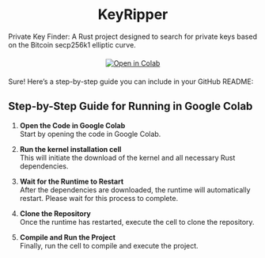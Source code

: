 <h1 align="center">KeyRipper</h1>

Private Key Finder: A Rust project designed to search for private keys based on the Bitcoin secp256k1 elliptic curve. <!-- It utilizes specialized algorithms to explore potential private keys used in Bitcoin transactions, emphasizing the complexities and security considerations involved in cryptographic key management. -->

<div style="text-align: center; margin: 20px 0;">
  <a href="https://drive.google.com/file/d/1BS4hhVENR4LlXEfgZryse66U2g5fOJrV/view?usp=sharing" target="_blank">
    <img src="https://colab.research.google.com/assets/colab-badge.svg" alt="Open in Colab"/>
  </a>
</div>

Sure! Here’s a step-by-step guide you can include in your GitHub README:

## Step-by-Step Guide for Running in Google Colab

1. **Open the Code in Google Colab**  
   Start by opening the code in Google Colab.

2. **Run the kernel installation cell**  
   This will initiate the download of the kernel and all necessary Rust dependencies.

3. **Wait for the Runtime to Restart**  
   After the dependencies are downloaded, the runtime will automatically restart. Please wait for this process to complete.

4. **Clone the Repository**  
   Once the runtime has restarted, execute the cell to clone the repository.

5. **Compile and Run the Project**  
   Finally, run the cell to compile and execute the project.
